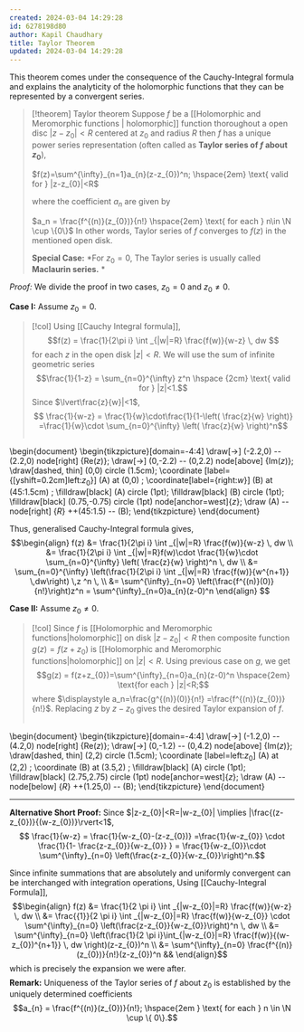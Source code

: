 ```yaml
---
created: 2024-03-04 14:29:28
id: 6278198d80
author: Kapil Chaudhary
title: Taylor Theorem
updated: 2024-03-04 14:29:28
---
```

This theorem comes under the consequence of the Cauchy-Integral formula and explains the analyticity of the holomorphic functions that they can be represented by a convergent series.

> [!theorem] Taylor theorem
> Suppose $f$ be a [[Holomorphic and Meromorphic functions | holomorphic]] function thoroughout a open disc $|z-z_{0}|<R$ centered at $z_0$ and radius $R$ then $f$ has a unique power series representation (often called as **Taylor series of $f$ about $z_0$**),
> 
> $f(z)=\sum^{\infty}_{n=1}a_{n}(z-z_{0})^n; \hspace{2em} \text{ valid for } |z-z_{0}|<R$
> 
> where the coefficient $a_n$ are given by
> 
> $a_n = \frac{f^{(n)}(z_{0})}{n!} \hspace{2em} \text{ for each } n\in \N \cup \{0\}$
> In other words, Taylor series of $f$ converges to $f(z)$ in the mentioned open disk.
> 
> **Special Case:** *For $z_0 =0$, The Taylor series is usually called **Maclaurin series.** *
> 


*Proof:* We divide the proof in two cases, $z_0 =0$ and $z_0 \neq 0$.

**Case I:** Assume $z_0 =0$.

> [!col]
> Using [[Cauchy Integral formula]],
> $$f(z) = \frac{1}{2\pi i} \int _{|w|=R} \frac{f(w)}{w-z} \, dw $$
> for each $z$ in the open disk $|z|<R$. We will use the sum of infinite geometric series $$\frac{1}{1-z} = \sum_{n=0}^{\infty} z^n \hspace {2cm} \text{ valid for } |z|<1.$$ Since $\lvert\frac{z}{w}|<1$, $$ \frac{1}{w-z} = \frac{1}{w}\cdot\frac{1}{1-\left( \frac{z}{w} \right)} =\frac{1}{w}\cdot \sum_{n=0}^{\infty} \left( \frac{z}{w} \right)^n$$ 
> 
> ```tikz
\begin{document}
\begin{tikzpicture}[domain=-4:4]
\draw[->] (-2.2,0) -- (2.2,0) node[right] {Re$(z)$};
\draw[->] (0,-2.2) -- (0,2.2) node[above] {Im$(z)$};
\draw[dashed, thin] (0,0) circle (1.5cm);
\coordinate [label={[yshift=0.2cm]left:$z_0$}] (A) at (0,0) ;
\coordinate[label={right:$w$}] (B) at (45:1.5cm) ;
\filldraw[black] (A) circle (1pt);
\filldraw[black] (B) circle (1pt);
\filldraw[black] (0.75,-0.75) circle (1pt) node[anchor=west]{$z$};
\draw (A) -- node[right] {$R$} ++(45:1.5) -- (B);
\end{tikzpicture}
\end{document}

Thus, generalised Cauchy-Integral formula gives, $$\begin{align}
f(z) &= \frac{1}{2\pi i} \int _{|w|=R} \frac{f(w)}{w-z} \, dw \\
 &= \frac{1}{2\pi i} \int _{|w|=R}f(w)\cdot \frac{1}{w}\cdot \sum_{n=0}^{\infty} \left( \frac{z}{w} \right)^n  \, dw \\  
&= \sum_{n=0}^{\infty} \left(\frac{1}{2\pi i} \int _{|w|=R} \frac{f(w)}{w^{n+1}}   \,dw\right) \,z ^n  \, \\
&= \sum^{\infty}_{n=0} \left(\frac{f^{(n)}(0)}{n!}\right)z^n = \sum^{\infty}_{n=0}a_{n}(z-0)^n
\end{align} $$

**Case II:** Assume $z_0 \neq 0$.
>[!col]
> Since $f$ is [[Holomorphic and Meromorphic functions|holomorphic]] on disk $|z-z_{0}|<R$ then composite function $g(z) =f(z+z_0)$ is [[Holomorphic and Meromorphic functions|holomorphic]] on $|z|<R.$ 
> Using previous case on $g$, we get $$g(z) = f(z+z_{0})=\sum^{\infty}_{n=0}a_{n}(z-0)^n \hspace{2em} \text{for each } |z|<R;$$
> where $\displaystyle a_n=\frac{g^{(n)}(0)}{n!} =\frac{f^{(n)}(z_{0})}{n!}$. 
> Replacing $z$ by $z-z_0$ gives the desired Taylor expansion of $f$.
>```tikz
\begin{document} 
\begin{tikzpicture}[domain=-4:4]
\draw[->] (-1.2,0) -- (4.2,0) node[right] {Re$(z)$};
\draw[->] (0,-1.2) -- (0,4.2) node[above] {Im$(z)$};
\draw[dashed, thin] (2,2) circle (1.5cm);
\coordinate [label=left:$z_0$] (A) at (2,2) ;
\coordinate (B) at (3.5,2) ;
\filldraw[black] (A) circle (1pt);
\filldraw[black] (2.75,2.75) circle (1pt) node[anchor=west]{$z$};
\draw (A) -- node[below] {$R$} ++(1.25,0) -- (B);
\end{tikzpicture}
\end{document}

---
**Alternative Short Proof:** Since $|z-z_{0}|<R=|w-z_{0}| \implies |\frac{(z-z_{0})}{(w-z_{0})}\rvert<1$,
$$ \frac{1}{w-z} = \frac{1}{w-z_{0}-(z-z_{0})} =\frac{1}{w-z_{0}} \cdot \frac{1}{1- \frac{z-z_{0}}{w-z_{0}} } = \frac{1}{w-z_{0}}\cdot \sum^{\infty}_{n=0} \left(\frac{z-z_{0}}{w-z_{0}}\right)^n.$$

Since infinite summations that are absolutely and uniformly convergent can be interchanged with integration operations, Using [[Cauchy-Integral Formula]],
 $$\begin{align}
f(z) &= \frac{1}{2 \pi i} \int _{|w-z_{0}|=R} \frac{f(w)}{w-z} \, dw  \\
&= \frac{{1}}{2 \pi i} \int _{|w-z_{0}|=R} \frac{f(w)}{w-z_{0}} \cdot \sum^{\infty}_{n=0} \left(\frac{z-z_{0}}{w-z_{0}}\right)^n \, dw  \\
&= \sum^{\infty}_{n=0} \left(\frac{1}{2 \pi i}\int_{|w-z_{0}|=R} \frac{f(w)}{(w-z_{0})^{n+1}} \, dw  \right)(z-z_{0})^n \\
&= \sum^{\infty}_{n=0} \frac{f^{(n)}(z_{0})}{n!}(z-z_{0})^n &&
\end{align}$$
which is precisely the expansion we were after.
$$\tag*{Q.E.D.}$$
**Remark:** Uniqueness of the Taylor series of $f$ about $z_0$ is established by the uniquely determined coefficients $$a_{n} = \frac{f^{(n)}(z_{0})}{n!}; \hspace{2em } \text{ for each } n \in \N \cup \{ 0\}.$$
